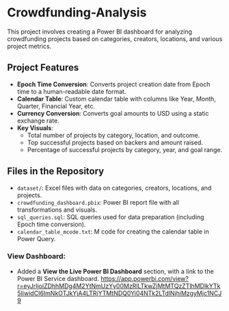 # Crowdfunding-Analysis

This project involves creating a Power BI dashboard for analyzing crowdfunding projects based on categories, creators, locations, and various project metrics.

## Project Features
- **Epoch Time Conversion**: Converts project creation date from Epoch time to a human-readable date format.
- **Calendar Table**: Custom calendar table with columns like Year, Month, Quarter, Financial Year, etc.
- **Currency Conversion**: Converts goal amounts to USD using a static exchange rate.
- **Key Visuals**:
  - Total number of projects by category, location, and outcome.
  - Top successful projects based on backers and amount raised.
  - Percentage of successful projects by category, year, and goal range.

## Files in the Repository
- `dataset/`: Excel files with data on categories, creators, locations, and projects.
- `crowdfunding_dashboard.pbix`: Power BI report file with all transformations and visuals.
- `sql_queries.sql`: SQL queries used for data preparation (including Epoch time conversion).
- `calendar_table_mcode.txt`: M code for creating the calendar table in Power Query.

### View Dashboard:
- Added a **View the Live Power BI Dashboard** section, with a link to the Power BI Service dashboard.
https://app.powerbi.com/view?r=eyJrIjoiZDhhMDg4M2YtNmUzYy00MzRlLTkwZjMtMTQzZTlhMDlkYTk5IiwidCI6ImNkOTJkYjA4LTRjYTMtNDQ0Yi04NTk2LTdlNjhiMzgyMjc1NCJ9
